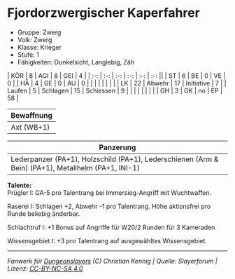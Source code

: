 # Fjordorzwergischer Kaperfahrer  
- Gruppe: Zwerg  
- Volk: Zwerg  
- Klasse: Krieger  
- Stufe: 1  
- Fähigkeiten: Dunkelsicht, Langlebig, Zäh  


| KÖR    | 8  | AGI      | 8  | GEI        | 4  |
| :-: | :-: | :-: | :-: | :-: | :-: ||
| ST     | 6  | BE       | 0  | VE         | 0  |
| HÄ     | 4  | GE       | 0  | AU         | 0  |
|        |    |          |    |            |    |
| LK     | 22 | Abwehr   | 17 | Initiative | 7  |
| Laufen | 5  | Schlagen | 15 | Schiessen  | 9  |
|        |    |          |    |            |    |
| GH     | 3  | GK       | no | EP         | 58 |


| Bewaffnung |
| --- |
| Axt (WB+1) |


| Panzerung |
| --- |
| Lederpanzer (PA+1), Holzschild (PA+1), Lederschienen (Arm & Bein) (PA+1), Metallhelm (PA+1, INI-1) |


**Talente:**  
Prügler I: GA-5 pro Talentrang bei Immersieg-Angriff mit Wuchtwaffen.

Raserei I: Schlagen +2, Abwehr -1 pro Talentrang. Höhe aktionsfrei pro Runde beliebig änderbar.

Schlachtruf I: +1 Bonus auf Angriffe für W20/2 Runden für 3 Kameraden

Wissensgebiet I: +3 pro Talentrang auf ausgewähltes Wissensgebiet.





___
*Fanwerk für [Dungeonslayers](https://www.dungeonslayers.net/) (C) Christian Kennig | Quelle: Slayerforum | Lizenz: [CC-BY-NC-SA 4.0](https://creativecommons.org/licenses/by-nc-sa/4.0/deed.de)*